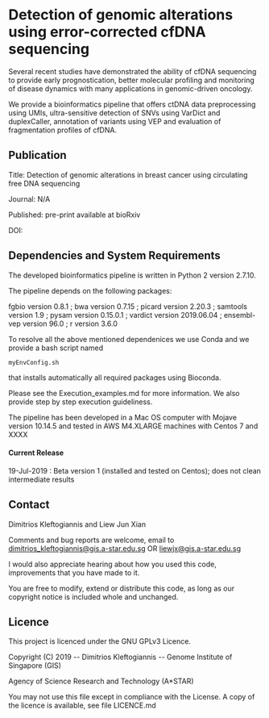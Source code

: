 # Detection of genomic alterations using error-corrected cfDNA sequencing

Several recent studies have demonstrated the ability of cfDNA sequencing to provide early prognostication, better molecular profiling and monitoring of disease dynamics with many applications in genomic-driven oncology. 

We provide a bioinformatics pipeline that offers ctDNA data preprocessing using UMIs, ultra-sensitive detection of SNVs using VarDict and duplexCaller, annotation of variants using VEP and evaluation of fragmentation profiles of cfDNA.


## Publication

Title: Detection of genomic alterations in breast cancer using circulating free DNA sequencing  

Journal: N/A

Published: pre-print available at bioRxiv

DOI: 

## Dependencies and System Requirements

The developed bioinformatics pipeline is written in Python 2 version 2.7.10.

The pipeline depends on the following packages:

fgbio version 0.8.1 ; bwa version 0.7.15 ; picard version 2.20.3 ; samtools version 1.9 ; pysam version 0.15.0.1 ; vardict version 2019.06.04 ; ensembl-vep version 96.0 ; r version 3.6.0

To resolve all the above mentioned dependenices we use Conda and we provide a bash script named 

```
myEnvConfig.sh
```

that installs automatically all required packages using Bioconda. 

Please see the Execution_examples.md for more information. We also provide step by step execution guideliness.


The pipeline has been developed in a Mac OS computer with Mojave version 10.14.5 and tested in AWS M4.XLARGE machines with Centos 7 and XXXX


#### Current Release

19-Jul-2019 : Beta version 1 (installed and tested on Centos); does not clean intermediate results


## Contact

Dimitrios Kleftogiannis and Liew Jun Xian

Comments and bug reports are welcome, email to dimitrios_kleftogiannis@gis.a-star.edu.sg OR liewjx@gis.a-star.edu.sg

I would also appreciate hearing about how you used this code, improvements that you have made to it.
 
You are free to modify, extend or distribute this code, as long as our copyright notice is included whole and unchanged. 

## Licence

This project is licenced under the GNU GPLv3 Licence.

Copyright (C) 2019 -- Dimitrios Kleftogiannis -- Genome Institute of Singapore (GIS)

Agency of Science Research and Technology (A*STAR)
       			
You may not use this file except in compliance with the License. A copy of the licence is available, see file LICENCE.md 



